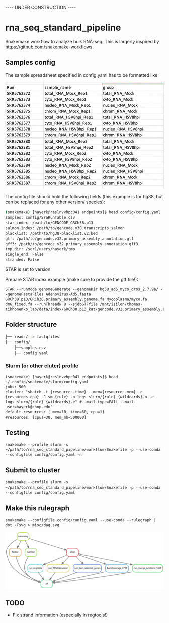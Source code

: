 ---- UNDER CONSTRUCTION ----


# rna_seq_standard_pipeline

Snakemake workflow to analyze bulk RNA-seq. This is largerly inspired by https://github.com/snakemake-workflows.

## Samples config 

The sample spreadsheet specified in config.yaml has to be formatted like:

![example spreadsheet](misc/example_sample_table.png)

The config file should hold the following fields (this example is for hg38, but can be replaced for any other version/ species):

```bash
(snakemake) [hayerk@reslnvvhpc041 endpoints]$ head config/config.yaml
samples: config/SraRunTable.csv
star_index: /path/to/GENCODE_GRCh38.p13
salmon_index: /path/to/gencode.v30.transcripts_salmon
blacklist: /path/to/hg38-blacklist.v2.bed
gtf: /path/to/gencode.v32.primary_assembly.annotation.gtf
gff3: /path/to/gencode.v32.primary_assembly.annotation.gff3
tmp_dir: /scr1/users/hayerk/tmp
single_end: False
stranded: False
```

STAR is set to version 

Prepare STAR index example (make sure to provide the gtf file!):

    STAR --runMode genomeGenerate --genomeDir hg38_ad5_myco_dros_2.7.9a/ --genomeFastaFiles Adenovirus-Ad5.fasta GRCh38.p13/GRCh38.primary_assembly.genome.fa Mycoplasma/myco.fa dm6_fixed.fa --runThreadN 8 --sjdbGTFfile /mnt/isilon/thomas-tikhonenko_lab/data/index/GRCh38.p13_kat/gencode.v32.primary_assembly.annotation.gtf

## Folder structure

```bash
├── reads/ -> fastqfiles
├── config/
	├──samples.csv
	├── config.yaml
```

 ### Slurm (or other cluter) profile

    (snakemake) [hayerk@reslnvvhpc041 endpoints]$ head ~/.config/snakemake/slurm/config.yaml
    jobs: 500
    cluster: "sbatch -t {resources.time} --mem={resources.mem} -c {resources.cpu} -J sm_{rule} -o logs_slurm/{rule}_{wildcards}.o -e logs_slurm/{rule}_{wildcards}.e" #--mail-type=FAIL --mail-user=hayerk@chop.edu"
    default-resources: [ mem=10, time=60, cpu=1]
    #resources: [cpus=30, mem_mb=500000]
	
## Testing 
    
    snakemake --profile slurm -s ~/path/to/rna_seq_standard_pipeline/workflow/Snakefile -p --use-conda --configfile config/config.yaml -n

## Submit to cluster

    snakemake --profile slurm -s ~/path/to/rna_seq_standard_pipeline/workflow/Snakefile -p --use-conda --configfile config/config.yaml


## Make this rulegraph

    snakemake --configfile config/config.yaml --use-conda --rulegraph | dot -Tsvg > misc/dag.svg

![example dag](misc/dag.svg)

## TODO

- Fix strand information (especially in regtools!)

